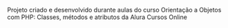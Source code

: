 Projeto criado e desenvolvido durante aulas do curso  Orientação a Objetos com PHP: Classes, métodos e atributos da Alura Cursos Online
